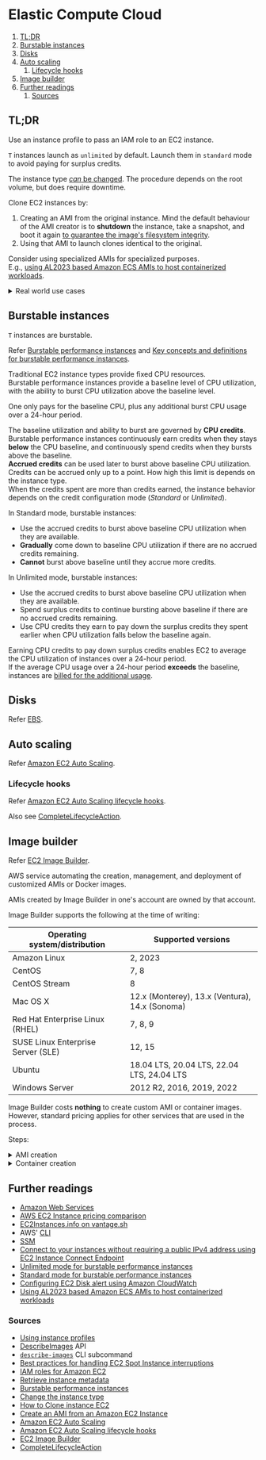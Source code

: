 # Elastic Compute Cloud

1. [TL;DR](#tldr)
1. [Burstable instances](#burstable-instances)
1. [Disks](#disks)
1. [Auto scaling](#auto-scaling)
   1. [Lifecycle hooks](#lifecycle-hooks)
1. [Image builder](#image-builder)
1. [Further readings](#further-readings)
   1. [Sources](#sources)

## TL;DR

Use an instance profile to pass an IAM role to an EC2 instance.

`T` instances launch as `unlimited` by default. Launch them in `standard` mode to avoid paying for surplus credits.

The instance type [_can_ be changed][change the instance type]. The procedure depends on the root volume, but does
require downtime.

Clone EC2 instances by:

1. Creating an AMI from the original instance.
   Mind the default behaviour of the AMI creator is to **shutdown** the instance, take a snapshot, and boot it again
   [to guarantee the image's filesystem integrity][create an ami from an amazon ec2 instance].
1. Using that AMI to launch clones identical to the original.

Consider using specialized AMIs for specialized purposes.<br/>
E.g., [using AL2023 based Amazon ECS AMIs to host containerized workloads].

<details>
  <summary>Real world use cases</summary>

```sh
# Get the IDs of running nginx instances in 'dev'.
aws ec2 describe-instances --output 'text' \
  --query 'Reservations[].Instances[].InstanceId[]'
  --filters \
    'Name=instance-state-name,Values=running' \
    'Name=tag:env,Values=dev' \
    'Name=tag:app,Values=nginx' \

# Start SSM sessions to specific machines.
aws ec2 describe-instances --output text \
  --query 'Reservations[].Instances[].InstanceId' \
  --filters \
    'Name=app,Values=mysql' \
    'Name=instance-state-name,Values=running' \
| xargs -ot aws ssm start-session --target

# Show images details.
aws ec2 describe-images --image-ids 'ami-8b8c57f8'
aws ec2 describe-images --filters \
  'Name=name,Values=["al2023-ami-minimal-*"]' \
  'Name=owner-alias,Values=["amazon"]' \
  'Name=architecture,Values=["arm64","x86_64"]' \
  'Name=block-device-mapping.volume-type,Values=["gp3"]'

# Describe security groups.
aws ec2 describe-security-groups --group-names 'pulumi-workshop'

# Delete security groups.
aws ec2 delete-security-group --group-name 'pulumi-workshop'
aws ec2 delete-security-group --group-id 'sg-0773aa724d0c2dd51'

# Query the onboard IMDSv1 metadata server.
curl 'http://instance-data/latest/meta-data/instance-id'
curl 'http://169.254.169.254/latest/meta-data/instance-type'
curl 'http://[fd00:ec2::254]/latest/meta-data/local-ipv4'
```

</details>

## Burstable instances

`T` instances are burstable.

Refer [Burstable performance instances] and [Key concepts and definitions for burstable performance instances].

Traditional EC2 instance types provide fixed CPU resources.<br/>
Burstable performance instances provide a baseline level of CPU utilization, with the ability to burst CPU utilization
above the baseline level.

One only pays for the baseline CPU, plus any additional burst CPU usage over a 24-hour period.

The baseline utilization and ability to burst are governed by **CPU credits**.<br/>
Burstable performance instances continuously earn credits when they stays **below** the CPU baseline, and continuously
spend credits when they bursts above the baseline.<br/>
**Accrued credits** can be used later to burst above baseline CPU utilization.<br/>
Credits can be accrued only up to a point. How high this limit is depends on the instance type.<br/>
When the credits spent are more than credits earned, the instance behavior depends on the credit configuration mode
(_Standard_ or _Unlimited_).

In Standard mode, burstable instances:

- Use the accrued credits to burst above baseline CPU utilization when they are available.
- **Gradually** come down to baseline CPU utilization if there are no accrued credits remaining.
- **Cannot** burst above baseline until they accrue more credits.

In Unlimited mode, burstable instances:

- Use the accrued credits to burst above baseline CPU utilization when they are available.
- Spend surplus credits to continue bursting above baseline if there are no accrued credits remaining.
- Use CPU credits they earn to pay down the surplus credits they spent earlier when CPU utilization falls below the
  baseline again.

Earning CPU credits to pay down surplus credits enables EC2 to average the CPU utilization of instances over a 24-hour
period.<br/>
If the average CPU usage over a 24-hour period **exceeds** the baseline, instances are
[billed for the additional usage](https://aws.amazon.com/ec2/pricing/on-demand/#T2.2FT3.2FT4g_Unlimited_Mode_Pricing).

## Disks

Refer [EBS].

## Auto scaling

Refer [Amazon EC2 Auto Scaling].

### Lifecycle hooks

Refer [Amazon EC2 Auto Scaling lifecycle hooks].

Also see [CompleteLifecycleAction].

## Image builder

Refer [EC2 Image Builder].

AWS service automating the creation, management, and deployment of customized AMIs or Docker images.

AMIs created by Image Builder in one's account are owned by that account.

Image Builder supports the following at the time of writing:

| Operating system/distribution      | Supported versions                             |
| ---------------------------------- | ---------------------------------------------- |
| Amazon Linux                       | 2, 2023                                        |
| CentOS                             | 7, 8                                           |
| CentOS Stream                      | 8                                              |
| Mac OS X                           | 12.x (Monterey), 13.x (Ventura), 14.x (Sonoma) |
| Red Hat Enterprise Linux (RHEL)    | 7, 8, 9                                        |
| SUSE Linux Enterprise Server (SLE) | 12, 15                                         |
| Ubuntu                             | 18.04 LTS, 20.04 LTS, 22.04 LTS, 24.04 LTS     |
| Windows Server                     | 2012 R2, 2016, 2019, 2022                      |

Image Builder costs **nothing** to create custom AMI or container images.<br/>
However, standard pricing applies for other services that are used in the process.

Steps:

<details>
  <summary>AMI creation</summary>

1. \[optional] Create new components as needed.
1. \[optional] Create a new image recipe.
1. \[optional] Create a new infrastructure configuration.
1. \[optional] Create a new distribution configuration.
1. Create a new pipeline.

</details>
<details>
  <summary>Container creation</summary>

TODO

</details>

## Further readings

- [Amazon Web Services]
- [AWS EC2 Instance pricing comparison]
- [EC2Instances.info on vantage.sh]
- AWS' [CLI]
- [SSM]
- [Connect to your instances without requiring a public IPv4 address using EC2 Instance Connect Endpoint]
- [Unlimited mode for burstable performance instances]
- [Standard mode for burstable performance instances]
- [Configuring EC2 Disk alert using Amazon CloudWatch]
- [Using AL2023 based Amazon ECS AMIs to host containerized workloads]

### Sources

- [Using instance profiles]
- [DescribeImages] API
- [`describe-images`][describe-images] CLI subcommand
- [Best practices for handling EC2 Spot Instance interruptions]
- [IAM roles for Amazon EC2]
- [Retrieve instance metadata]
- [Burstable performance instances]
- [Change the instance type]
- [How to Clone instance EC2]
- [Create an AMI from an Amazon EC2 Instance]
- [Amazon EC2 Auto Scaling]
- [Amazon EC2 Auto Scaling lifecycle hooks]
- [EC2 Image Builder]
- [CompleteLifecycleAction]

<!--
  Reference
  ═╬═Time══
  -->

<!-- Knowledge base -->
[amazon web services]: README.md
[cli]: cli.md
[ebs]: ebs.md
[ssm]: ssm.md

<!-- Upstream -->
[amazon ec2 auto scaling lifecycle hooks]: https://docs.aws.amazon.com/autoscaling/ec2/userguide/lifecycle-hooks.html
[amazon ec2 auto scaling]: https://docs.aws.amazon.com/autoscaling/ec2/userguide/what-is-amazon-ec2-auto-scaling.html
[best practices for handling ec2 spot instance interruptions]: https://aws.amazon.com/blogs/compute/best-practices-for-handling-ec2-spot-instance-interruptions/
[burstable performance instances]: https://docs.aws.amazon.com/AWSEC2/latest/UserGuide/burstable-performance-instances.html
[change the instance type]: https://docs.aws.amazon.com/AWSEC2/latest/UserGuide/ec2-instance-resize.html
[completelifecycleaction]: https://docs.aws.amazon.com/autoscaling/ec2/APIReference/API_CompleteLifecycleAction.html
[connect to your instances without requiring a public ipv4 address using ec2 instance connect endpoint]: https://docs.aws.amazon.com/AWSEC2/latest/UserGuide/connect-with-ec2-instance-connect-endpoint.html
[create an ami from an amazon ec2 instance]: https://docs.aws.amazon.com/toolkit-for-visual-studio/latest/user-guide//tkv-create-ami-from-instance.html
[describe-images]: https://docs.aws.amazon.com/cli/latest/reference/ec2/describe-images.html
[describeimages]: https://docs.aws.amazon.com/AWSEC2/latest/APIReference/API_DescribeImages.html
[ec2 image builder]: https://docs.aws.amazon.com/imagebuilder/latest/userguide/what-is-image-builder.html
[how to clone instance ec2]: https://repost.aws/questions/QUOrWudF3vRL2Vqtrv0M9lfQ/how-to-clone-instance-ec2
[iam roles for amazon ec2]: https://docs.aws.amazon.com/AWSEC2/latest/UserGuide/iam-roles-for-amazon-ec2.html
[key concepts and definitions for burstable performance instances]: https://docs.aws.amazon.com/AWSEC2/latest/UserGuide/burstable-credits-baseline-concepts.html
[retrieve instance metadata]: https://docs.aws.amazon.com/AWSEC2/latest/UserGuide/instancedata-data-retrieval.html
[standard mode for burstable performance instances]: https://docs.aws.amazon.com/AWSEC2/latest/UserGuide/burstable-performance-instances-standard-mode.html
[unlimited mode for burstable performance instances]: https://docs.aws.amazon.com/AWSEC2/latest/UserGuide/burstable-performance-instances-unlimited-mode.html
[using al2023 based amazon ecs amis to host containerized workloads]: https://docs.aws.amazon.com/linux/al2023/ug/ecs.html
[using instance profiles]: https://docs.aws.amazon.com/IAM/latest/UserGuide/id_roles_use_switch-role-ec2_instance-profiles.html

<!-- Others -->
[aws ec2 instance pricing comparison]: https://ec2instances.github.io/
[ec2instances.info on vantage.sh]: https://instances.vantage.sh/
[configuring ec2 disk alert using amazon cloudwatch]: https://medium.com/@chandinims001/configuring-ec2-disk-alert-using-amazon-cloudwatch-793807e40d72
